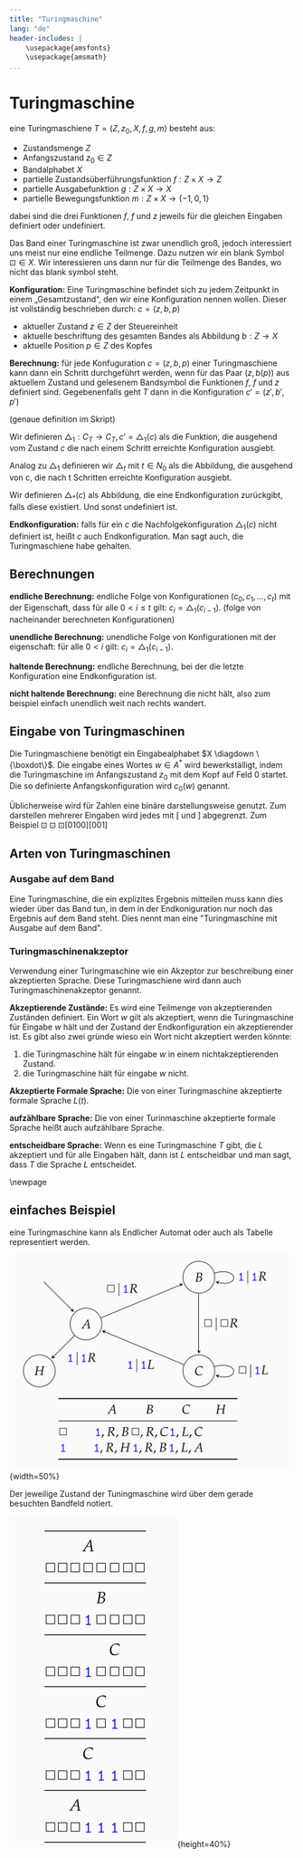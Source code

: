 ```yaml
---
title: "Turingmaschine"
lang: "de"
header-includes: |
    \usepackage{amsfonts}
    \usepackage{amsmath}
...
```



# Turingmaschine

eine Turingmaschiene $T=(Z,z_0,X,f,g,m)$ besteht aus:

- Zustandsmenge $Z$
- Anfangszustand $z_0 \in Z$
- Bandalphabet $X$
- partielle Zustandsüberführungsfunktion $f:Z \times X \longrightarrow Z$
- partielle Ausgabefunktion $g:Z \times X \longrightarrow X$
- partielle Bewegungsfunktion $m:Z \times X \longrightarrow \{-1,0,1\}$

dabei sind die drei Funktionen $f$, $f$ und $z$ jeweils für die gleichen Eingaben definiert oder undefiniert.

Das Band einer Turingmaschine ist zwar unendlich groß, jedoch interessiert uns meist nur eine endliche Teilmenge. Dazu nutzen wir ein blank Symbol $\boxdot \in X$. Wir interessieren uns dann nur für die Teilmenge des Bandes, wo nicht das blank symbol steht.

**Konfiguration:** Eine Turingmaschine befindet sich zu jedem Zeitpunkt in einem „Gesamtzustand“, den wir eine Konfiguration nennen wollen. Dieser ist vollständig beschrieben durch: $c=(z,b,p)$

- aktueller Zustand $z \in Z$ der Steuereinheit
- aktuelle beschriftung des gesamten Bandes als Abbildung $b:Z \longrightarrow X$
- aktuelle Position $p \in Z$ des Kopfes

**Berechnung:** für jede Konfuguration $c=(z,b,p)$ einer Turingmaschiene kann dann ein Schritt durchgeführt werden, wenn für das Paar $(z,b(p))$ aus aktuellem Zustand und gelesenem Bandsymbol die Funktionen $f$, $f$ und $z$ definiert sind. Gegebenenfalls geht $T$ dann in die Konfiguration $c'=(z',b',p')$

(genaue definition im Skript)

Wir definieren $\bigtriangleup _1 :C_T \longrightarrow C_T, c'=\bigtriangleup _1(c)$ als die Funktion, die ausgehend vom Zustand $c$ die nach einem Schritt erreichte Konfiguration ausgiebt.

Analog zu $\bigtriangleup _1$ definieren wir $\bigtriangleup _t$ mit $t \in N_0$ als die Abbildung, die ausgehend von c, die nach t Schritten erreichte Konfiguration ausgiebt.

Wir definieren $\bigtriangleup _*(c)$ als Abbildung, die eine Endkonfiguration zurückgibt, falls diese existiert. Und sonst undefiniert ist.


**Endkonfiguration:** falls für ein $c$ die Nachfolgekonfiguration $\bigtriangleup _1(c)$ nicht definiert ist, heißt $c$ auch Endkonfiguration. Man sagt auch, die Turingmaschiene habe gehalten.

## Berechnungen

**endliche Berechnung:** endliche Folge von Konfigurationen $(c_0,c_1, \dots ,c_t)$ mit der Eigenschaft, dass für alle $0<i \le t$ gilt: $c_i=\bigtriangleup _1(c_{i-1})$. (folge von nacheinander berechneten Konfigurationen)

**unendliche Berechnung:** unendliche Folge von Konfigurationen mit der eigenschaft: für alle $0<i$ gilt: $c_i=\bigtriangleup _1(c_{i-1})$.

**haltende Berechnung:** endliche Berechnung, bei der die letzte Konfiguration eine Endkonfiguration ist.

**nicht haltende Berechnung:** eine Berechnung die nicht hält, also zum beispiel einfach unendlich weit nach rechts wandert.


## Eingabe von Turingmaschinen

Die Turingmaschiene benötigt ein Eingabealphabet $X \diagdown \{\boxdot\}$. Die eingabe eines Wortes $w \in A^*$ wird bewerkställigt, indem die Turingmaschine im Anfangszustand $z_0$ mit dem Kopf auf Feld 0 startet. Die so definierte Anfangskonfiguration wird $c_0(w)$ genannt.

Üblicherweise wird für Zahlen eine binäre darstellungsweise genutzt. Zum darstellen mehrerer Eingaben wird jedes mit [ und ] abgegrenzt. Zum Beispiel $\boxdot \boxdot \boxdot [0100][001]$

## Arten von Turingmaschinen

### Ausgabe auf dem Band

Eine Turingmaschine, die ein explizites Ergebnis mitteilen muss kann dies wieder über das Band tun, in dem in der Endkoniguration nur noch das Ergebnis auf dem Band steht. Dies nennt man eine "Turingmaschine mit Ausgabe auf dem Band".

### Turingmaschinenakzeptor

Verwendung einer Turingmaschine wie ein Akzeptor zur beschreibung einer akzeptierten Sprache. Diese Turingmaschiene wird dann auch Turingmaschinenakzeptor genannt.

**Akzeptierende Zustände:** Es wird eine Teilmenge von akzeptierenden Zuständen definiert. Ein Wort $w$ gilt als akzeptiert, wenn die Turingmaschine für Eingabe $w$ hält und der Zustand der Endkonfiguration ein akzeptierender ist. Es gibt also zwei gründe wieso ein Wort nicht akzeptiert werden könnte:

1. die Turingmaschine hält für eingabe $w$ in einem nichtakzeptierenden Zustand.
2. die Turingmaschine hält für eingabe $w$ nicht.

**Akzeptierte Formale Sprache:** Die von einer Turingmaschine akzeptierte formale Sprache $L(t)$.

**aufzählbare Sprache:** Die von einer Turinmaschine akzeptierte formale Sprache heißt auch aufzählbare Sprache.

**entscheidbare Sprache:** Wenn es eine Turingmaschine $T$ gibt, die $L$ akzeptiert und für alle Eingaben hält, dann ist $L$ entscheidbar und man sagt, dass $T$ die Sprache $L$ entscheidet.


\newpage
## einfaches Beispiel

eine Turingmaschine kann als Endlicher Automat oder auch als Tabelle representiert werden.

![zwei Spezifikationsmöglichkeiten der selben Tuningmaschine](pictures/turingmaschine.png){width=50%}


Der jeweilige Zustand der Tuningmaschine wird über dem gerade besuchten Bandfeld notiert.

![darstellung von Konfigurationen einer Turingmaschine](pictures/turingablauf.png){height=40%}
